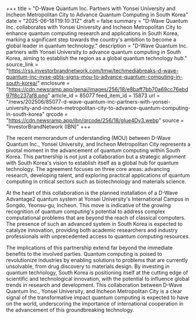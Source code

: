 +++
title = "D-Wave Quantum Inc. Partners with Yonsei University and Incheon Metropolitan City to Advance Quantum Computing in South Korea"
date = "2025-06-18T19:10:31Z"
draft = false
summary = "D-Wave Quantum Inc. collaborates with Yonsei University and Incheon Metropolitan City to enhance quantum computing research and applications in South Korea, marking a significant step towards the country's ambition to become a global leader in quantum technology."
description = "D-Wave Quantum Inc. partners with Yonsei University to advance quantum computing in South Korea, aiming to establish the region as a global quantum technology hub."
source_link = "https://rss.investorbrandnetwork.com/tmw/techmediabreaks-d-wave-quantum-inc-nyse-qbts-signs-mou-to-advance-quantum-computing-in-south-korea/"
enclosure = "https://cdn.newsramp.app/genai/images/256/18/e8baff7bb70a69cc76ebd97f8c237af8.png"
article_id = 85077
feed_item_id = 15873
url = "/news/202506/85077-d-wave-quantum-inc-partners-with-yonsei-university-and-incheon-metropolitan-city-to-advance-quantum-computing-in-south-korea"
qrcode = "https://cdn.newsramp.app/ibn/qrcode/256/18/glue4Dy3.webp"
source = "InvestorBrandNetwork (IBN)"
+++

<p>The recent memorandum of understanding (MOU) between D-Wave Quantum Inc., Yonsei University, and Incheon Metropolitan City represents a pivotal moment in the advancement of quantum computing within South Korea. This partnership is not just a collaboration but a strategic alignment with South Korea's vision to establish itself as a global hub for quantum technology. The agreement focuses on three core areas: advancing research, developing talent, and exploring practical applications of quantum computing in critical sectors such as biotechnology and materials science.</p><p>At the heart of this collaboration is the planned installation of a D-Wave Advantage2 quantum system at Yonsei University's International Campus in Songdo, Yeonsu-gu, Incheon. This move is indicative of the growing recognition of quantum computing's potential to address complex computational problems that are beyond the reach of classical computers. The presence of such an advanced system in South Korea is expected to catalyze innovation, providing both academic researchers and industry professionals with unprecedented access to quantum computing resources.</p><p>The implications of this partnership extend far beyond the immediate benefits to the involved parties. Quantum computing is poised to revolutionize industries by enabling solutions to problems that are currently unsolvable, from drug discovery to materials design. By investing in quantum technology, South Korea is positioning itself at the cutting edge of scientific and technological innovation, with the potential to influence global trends in research and development. This collaboration between D-Wave Quantum Inc., Yonsei University, and Incheon Metropolitan City is a clear signal of the transformative impact quantum computing is expected to have on the world, underscoring the importance of international cooperation in the advancement of this groundbreaking technology.</p>